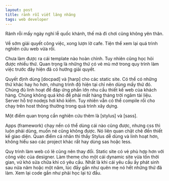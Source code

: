 ```yaml
---
layout: post
title: rảnh rỗi viết lăng nhăng
tags: web developer
---
```


Rảnh rỗi mấy ngày nghỉ lễ quốc khánh, thế mà đi chơi cũng không yên thân.

Về sớm giải quyết công việc, xong lượn lờ cafe. Tiện thể xem lại quá trình nghiên cứu web vừa rồi. 

Chưa làm được ra cái template nào hoàn chỉnh. Tuy nhiên cũng học hỏi được nhiều thứ. Quan trọng là những thứ có vẻ mù mờ trong quy trình làm việc trước đây hiện đã có hướng giải quyết.

Quyết định dùng [docpad] và [harp] cho các static site. Có thể có những thứ khác hay ho hơn, nhưng trình độ hiện tại chỉ nên dùng mấy thứ đó. Chúng đủ linh hoạt để đáp ứng phần lớn nhu cầu thiết kế web của khách hàng. Chúng không quá khó để phải mất hàng tháng trời ngâm tài liệu. Server hỗ trợ nodejs hơi khó kiếm. Tuy nhiên vẫn có thể compile rồi cho chạy trên host thông thường trong quá trình xây dựng.

Một điểm quan trọng cần nghiên cứu thêm là [stylus] và [sass]. 

Apps (framework) chạy nền có thể dùng cái nào cũng được, nhưng css thì luôn phải dùng, muốn né cũng không được. Nó liên quan chặt chẽ đến thiết kế giao diện. Quan điểm cá nhân thì thấy Stylus dễ dùng và linh hoạt hơn, không hiểu sao các project khác rất hay dùng sas hoặc less.

Quy trình làm web có lẽ cũng nên thay đổi. Static site có vẻ phù hợp hơn với công việc của designer. Làm theme cho một cái dynamic site vừa tốn thời gian, vừ khó sửa chữa khi có yêu cầu. Nhất là khi cái yêu cầu ấy phát sinh sau nửa năm hoặc một năm, lúc đấy gần như quên mẹ nó hết những thứ đã làm. Xem lại code gần như phải học lại từ đầu.
